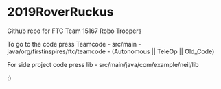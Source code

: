 # 2019RoverRuckus
Github repo for FTC Team 15167 Robo Troopers

To go to the code press Teamcode - src/main - java/org/firstinspires/ftc/teamcode - (Autonomous || TeleOp || Old_Code)

For side project code press lib - src/main/java/com/example/neil/lib

;)
